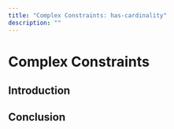 ```yaml
---
title: "Complex Constraints: has-cardinality"
description: ""
---
```


# Complex Constraints

## Introduction

## Conclusion
